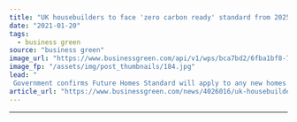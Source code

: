 ```yaml
---
title: "UK housebuilders to face 'zero carbon ready' standard from 2025"
date: "2021-01-20"
tags: 
  - business green
source: "business green"
image_url: "https://www.businessgreen.com/api/v1/wps/bca7bd2/6fba1bf8-77fb-4f31-9410-e14de4d2dc8d/5/Robert-Street-Woolwich-ilke-Homes-and-Engie-FRONT-185x114.jpg"
image_fp: "/assets/img/post_thumbnails/184.jpg"
lead: "
 Government confirms Future Homes Standard will apply to any new homes built from 2025, delivering a major uptick in the pace of the shift away from gas boilers - but campaigners are left disappointed by failure to adopt more rapid timetable ..."
article_url: "https://www.businessgreen.com/news/4026016/uk-housebuilders-zero-carbon-ready-standard-2025"
---
```


---
